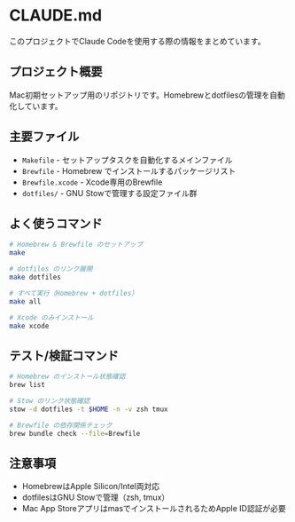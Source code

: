 # CLAUDE.md

このプロジェクトでClaude Codeを使用する際の情報をまとめています。

## プロジェクト概要

Mac初期セットアップ用のリポジトリです。Homebrewとdotfilesの管理を自動化しています。

## 主要ファイル

- `Makefile` - セットアップタスクを自動化するメインファイル
- `Brewfile` - Homebrew でインストールするパッケージリスト
- `Brewfile.xcode` - Xcode専用のBrewfile
- `dotfiles/` - GNU Stowで管理する設定ファイル群

## よく使うコマンド

```bash
# Homebrew & Brewfile のセットアップ
make

# dotfiles のリンク展開
make dotfiles

# すべて実行（Homebrew + dotfiles）
make all

# Xcode のみインストール
make xcode
```

## テスト/検証コマンド

```bash
# Homebrew のインストール状態確認
brew list

# Stow のリンク状態確認
stow -d dotfiles -t $HOME -n -v zsh tmux

# Brewfile の依存関係チェック
brew bundle check --file=Brewfile
```

## 注意事項

- HomebrewはApple Silicon/Intel両対応
- dotfilesはGNU Stowで管理（zsh, tmux）
- Mac App StoreアプリはmasでインストールされるためApple ID認証が必要